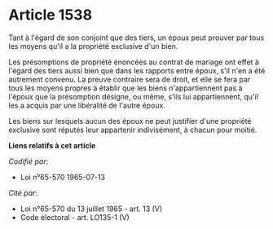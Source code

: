 # Article 1538

Tant à l'égard de son conjoint que des tiers, un époux peut prouver par tous les moyens qu'il a la propriété exclusive d'un
bien.

Les présomptions de propriété énoncées au contrat de mariage ont effet à l'égard des tiers aussi bien que dans les rapports
entre époux, s'il n'en a été autrement convenu. La preuve contraire sera de droit, et elle se fera par tous les moyens
propres à établir que les biens n'appartiennent pas à l'époux que la présomption désigne, ou même, s'ils lui appartiennent,
qu'il les a acquis par une libéralité de l'autre époux.

Les biens sur lesquels aucun des époux ne peut justifier d'une propriété exclusive sont réputés leur appartenir indivisément,
à chacun pour moitié.

**Liens relatifs à cet article**

_Codifié par_:

  - Loi n°65-570 1965-07-13

_Cité par_:

  - Loi n°65-570 du 13 juillet 1965 - art. 13 (V)
  - Code électoral - art. LO135-1 (V)
